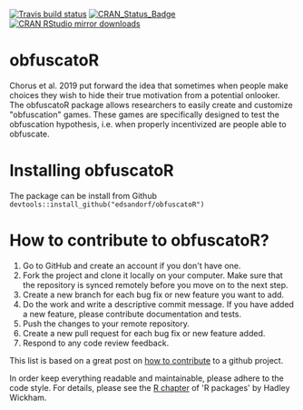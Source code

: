 <!-- badges: start -->
[![Travis build status](https://travis-ci.org/edsandorf/obfuscatoR.svg?branch=master)](https://travis-ci.org/edsandorf/obfuscatoR)
[![CRAN_Status_Badge](http://www.r-pkg.org/badges/version-last-release/obfuscatoR)](https://cran.r-project.org/package=obfuscatoR)
[![CRAN RStudio mirror downloads](http://cranlogs.r-pkg.org/badges/obfuscatoR)](http://www.r-pkg.org/pkg/obfuscatoR)
<!-- badges: end -->

# obfuscatoR
Chorus et al. 2019 put forward the idea that sometimes when people make choices they wish to hide their true motivation from a potential onlooker. The obfuscatoR package allows researchers to easily create and customize "obfuscation" games. These games are specifically designed to test the obfuscation hypothesis, i.e. when properly incentivized are people able to obfuscate.

#   Installing obfuscatoR
The package can be install from Github `devtools::install_github("edsandorf/obfuscatoR")`

# How to contribute to obfuscatoR?
1. Go to GitHub and create an account if you don't have one.
2. Fork the project and clone it locally on your computer. Make sure that the repository is synced remotely before you move on to the next step.
3. Create a new branch for each bug fix or new feature you want to add.
4. Do the work and write a descriptive commit message. If you have added a new feature, please contribute documentation and tests. 
5. Push the changes to your remote repository.
6. Create a new pull request for each bug fix or new feature added.
7. Respond to any code review feedback.


This list is based on a great post on [how to contribute](https://akrabat.com/the-beginners-guide-to-contributing-to-a-github-project/) to a github project. 

In order keep everything readable and maintainable, please adhere to the code style. For details, please see the [R chapter](http://r-pkgs.had.co.nz/r.html) of 'R packages' by Hadley Wickham.


